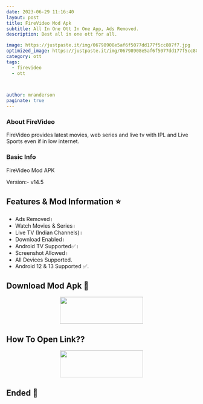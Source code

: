 ```yaml
---
date: 2023-06-29 11:16:40
layout: post
title: FireVideo Mod Apk
subtitle: All In One Ott In One App, Ads Removed.
description: Best all in one ott for all.

image: https://justpaste.it/img/06798908e5af6f5077dd177f5cc807f7.jpg
optimized_image: https://justpaste.it/img/06798908e5af6f5077dd177f5cc807f7.jpg
category: ott
tags:
  - firevideo
  - ott


 
author: mranderson
paginate: true
---
```


### About FireVideo
FireVideo provides latest movies, web series and live tv with IPL and Live Sports even if in low internet.

### Basic Info
FireVideo Mod APK

Version:- v14.5

<!--page-->

## Features & Mod Information ⭐

- Ads Removed।
- Watch Movies & Series।
- Live TV (Indian Channels)।
- Download Enabled।
- Android TV Supported✅।
- Screenshot Allowed।
- All Devices Supported.
- Android 12 & 13 Supported ✅.

## Download Mod Apk 📩

<p align="center"><a href="
https://9qr.de/ohI7i"><img src="https://img.shields.io/badge/Download-Now-black?&style=for-the-badge&logo=download" width="220" height="70.45"></a></p>


## How To Open Link??

<p align="center"><a href="https://t.me/HowToRedirect/5"><img src="https://img.shields.io/badge/HowToOpen-Link-black?&style=for-the-badge&logo=telegram" width="220" height="70.45"></a></p>

## Ended 👀
